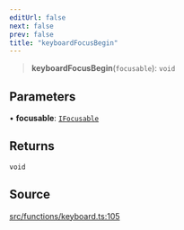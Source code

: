 ```yaml
---
editUrl: false
next: false
prev: false
title: "keyboardFocusBegin"
---
```


> **keyboardFocusBegin**(`focusable`): `void`

## Parameters

• **focusable**: [`IFocusable`](/api/interfaces/ifocusable/)

## Returns

`void`

## Source

[src/functions/keyboard.ts:105](https://github.com/relishinc/dill-pixel/blob/543438455c9a47928084300159416186c2aa1095/src/functions/keyboard.ts#L105)
